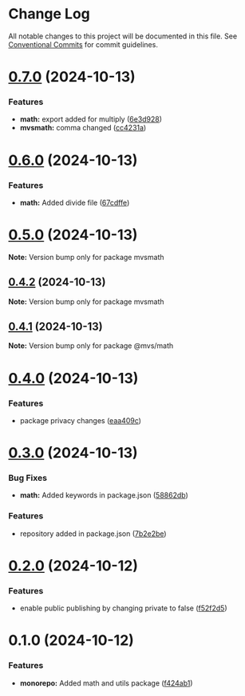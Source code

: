 # Change Log

All notable changes to this project will be documented in this file.
See [Conventional Commits](https://conventionalcommits.org) for commit guidelines.

# [0.7.0](https://github.com/mvsubhash29/monorepo/compare/v0.6.2...v0.7.0) (2024-10-13)


### Features

* **math:** export added for multiply ([6e3d928](https://github.com/mvsubhash29/monorepo/commit/6e3d92881f2c0cac17b5ada89d59676416d8312a))
* **mvsmath:** comma changed ([cc4231a](https://github.com/mvsubhash29/monorepo/commit/cc4231a39bf9356246ce061c055d84d0e1f54781))





# [0.6.0](https://github.com/mvsubhash29/monorepo/compare/v0.5.1...v0.6.0) (2024-10-13)


### Features

* **math:** Added divide file ([67cdffe](https://github.com/mvsubhash29/monorepo/commit/67cdffe1db1d87ca54e998bd806b58f37d447e7e))





# [0.5.0](https://github.com/mvsubhash29/monorepo/compare/v0.4.2...v0.5.0) (2024-10-13)

**Note:** Version bump only for package mvsmath





## [0.4.2](https://github.com/mvsubhash29/monorepo/compare/v0.4.1...v0.4.2) (2024-10-13)

**Note:** Version bump only for package mvsmath





## [0.4.1](https://github.com/mvsubhash29/monorepo/compare/v0.4.0...v0.4.1) (2024-10-13)

**Note:** Version bump only for package @mvs/math





# [0.4.0](https://github.com/mvsubhash29/monorepo/compare/v0.3.0...v0.4.0) (2024-10-13)


### Features

* package privacy changes ([eaa409c](https://github.com/mvsubhash29/monorepo/commit/eaa409cf39f935e17e8c4b4bb4cb67f745afb634))





# [0.3.0](https://github.com/mvsubhash29/monorepo/compare/v0.2.0...v0.3.0) (2024-10-13)


### Bug Fixes

* **math:** Added keywords in package.json ([58862db](https://github.com/mvsubhash29/monorepo/commit/58862db92038447296af7968494090e3645fbb62))


### Features

* repository added in package.json ([7b2e2be](https://github.com/mvsubhash29/monorepo/commit/7b2e2be1bc1fbf07cb10b282596db51f88fc70e1))





# [0.2.0](https://github.com/mvsubhash29/monorepo/compare/v0.1.2...v0.2.0) (2024-10-12)


### Features

* enable public publishing by changing private to false ([f52f2d5](https://github.com/mvsubhash29/monorepo/commit/f52f2d54cfaa8d17bf8f1a202ea1ec3a81806923))





# 0.1.0 (2024-10-12)


### Features

* **monorepo:** Added math and utils package ([f424ab1](https://github.com/mvsubhash29/monorepo/commit/f424ab11bf8e86ab7e9f38c4df883447f3082853))
